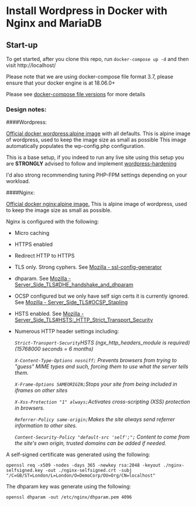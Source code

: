 
# Install Wordpress in Docker with Nginx and MariaDB

## Start-up

To get started, after you clone this repo, run `docker-compose up -d` and then visit http://localhost/

Please note that we are using docker-compose file format 3.7, please ensure that your docker engine is at 18.06.0+ 

Please see [docker-compose file versions](https://docs.docker.com/compose/compose-file/compose-versioning/) for more details


### Design notes:


####Wordpress:

[Official docker wordpress:alpine image](https://docs.docker.com/samples/library/wordpress/) with all defaults.
This is alpine image of wordpress, used to keep the image size as small as possible
This image automatically populates the wp-config.php configuration. 

This is a base setup, if you indeed to run any live site using this setup you are **STRONGLY** advised to follow and 
implement [wordpress-hardening](https://wordpress.org/support/article/hardening-wordpress/)

I'd also strong recommending tuning PHP-FPM settings depending on your workload. 


####Nginx:

[Official docker nginx:alpine image.](https://docs.docker.com/samples/library/nginx/) This is alpine image of wordpress,
 used to keep the image size as small as possible.
 
Nginx is configured with the following:

* Micro caching
* HTTPS enabled
* Redirect HTTP to HTTPS
* TLS only. Strong cyphers. 
See [Mozilla - ssl-config-generator](https://mozilla.github.io/server-side-tls/ssl-config-generator/)
* dhparam. 
See [Mozilla - Server_Side_TLS#DHE_handshake_and_dhparam](https://wiki.mozilla.org/Security/Server_Side_TLS#DHE_handshake_and_dhparam)
* OCSP configured but we only have self sign certs it is currently ignored.  
See [Mozilla - Server_Side_TLS#OCSP_Stapling](https://wiki.mozilla.org/Security/Server_Side_TLS#OCSP_Stapling) 

* HSTS enabled. See [Mozilla -Server_Side_TLS#HSTS:_HTTP_Strict_Transport_Security](https://wiki.mozilla.org/Security/Server_Side_TLS#HSTS:_HTTP_Strict_Transport_Security)
* Numerous HTTP header settings including:

  *`Strict-Transport-Security`HSTS (ngx_http_headers_module is required) (15768000 seconds = 6 months)*
  
  *`X-Content-Type-Options nosniff;` Prevents browsers from trying to "guess" MIME types and such, forcing them to use what the server tells them.*
   
  *`X-Frame-Options SAMEORIGIN;`Stops your site from being included in iframes on other sites*
 
  *`X-Xss-Protection "1" always;`Activates cross-scripting (XSS) protection in browsers.*
  
  *`Referrer-Policy same-origin;`Makes the site always send referrer information to other sites.*
  
  *`Content-Security-Policy "default-src 'self';";` Content to come from the site's own origin, trusted domains can be added if needed.*


A self-signed certificate was generated using the following:

`openssl req -x509 -nodes -days 365 -newkey rsa:2048 -keyout ./nginx-selfsigned.key -out ./nginx-selfsigned.crt -subj "/C=GB/ST=London/L=London/O=DemoCorp/OU=Org/CN=localhost"`


The dhparam key was generate using the following:

`openssl dhparam -out /etc/nginx/dhparam.pem 4096`


